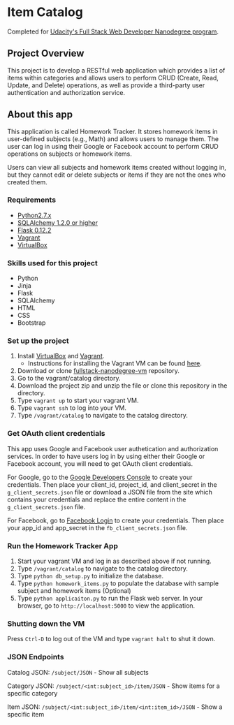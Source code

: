 # Item Catalog
Completed for [Udacity's Full Stack Web Developer Nanodegree program](https://www.udacity.com/course/full-stack-web-developer-nanodegree--nd004).

## Project Overview
This project is to develop a RESTful web application which provides a list of items within categories and allows users to perform CRUD (Create, Read, Update, and Delete) operations, as well as provide a third-party user authentication and authorization service.

## About this app

This application is called Homework Tracker. It stores homework items in user-defined subjects (e.g., Math) and allows users to manage them.  The user can log in using their Google or Facebook account to perform CRUD operations on subjects or homework items.

Users can view all subjects and homework items created without logging in, but they cannot edit or delete subjects or items if they are not the ones who created them.

### Requirements
  * [Python2.7.x](https://www.python.org/)
  * [SQLAlchemy 1.2.0 or higher](http://www.sqlalchemy.org/)
  * [Flask 0.12.2](http://flask.pocoo.org/)
  * [Vagrant](https://www.vagrantup.com/)
  * [VirtualBox](https://www.virtualbox.org/)

### Skills used for this project
  * Python
  * Jinja
  * Flask
  * SQLAlchemy
  * HTML
  * CSS
  * Bootstrap

### Set up the project
1. Install [VirtualBox](https://www.vagrantup.com/) and [Vagrant](https://www.vagrantup.com/).
	* Instructions for installing the Vagrant VM can be found [here](https://www.udacity.com/wiki/ud197/install-vagrant).
2. Download or clone [fullstack-nanodegree-vm](https://github.com/udacity/fullstack-nanodegree-vm) repository.
3. Go to the vagrant/catalog directory.
4. Download the project zip and unzip the file or clone this repository in the directory.
5. Type `vagrant up` to start your vagrant VM.
6. Type `vagrant ssh` to log into your VM.
7. Type `/vagrant/catalog` to navigate to the catalog directory.

### Get OAuth client credentials
This app uses Google and Facebook user authetication and authorization services.  In order to have users log in by using either their Google or Facebook account, you will need to get OAuth client credentials.

For Google, go to the
[Google Developers Console](https://console.developers.google.com/) to create your credentials.  Then place your client\_id, project\_id, and client\_secret in the `g_client_secrets.json` file or download a JSON file from the site which contains your credentials and replace the entire content in the `g_client_secrets.json` file.

For Facebook, go to [Facebook Login](https://developers.facebook.com/products/login) to create your credentials.  Then place your app\_id and app\_secret in the `fb_client_secrets.json` file.


### Run the Homework Tracker App
1. Start your vagrant VM and log in as described above if not running.
2. Type `/vagrant/catalog` to navigate to the catalog directory.
3. Type `python db_setup.py` to initialize the database.
4. Type `python homework_items.py` to populate the database with sample subject and homework items (Optional)
5. Type `python applicaiton.py` to run the Flask web server.  In your browser, go to `http://localhost:5000` to view the application.

### Shutting down the VM
Press `Ctrl-D` to log out of the VM and type `vagrant halt` to shut it down.


### JSON Endpoints
Catalog JSON: `/subject/JSON` - Show all subjects

Category JSON: `/subject/<int:subject_id>/item/JSON` - Show items for a specific category

Item JSON: `/subject/<int:subject_id>/item/<int:item_id>/JSON` - Show a specific item


